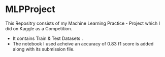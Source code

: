 # MLPProject

This Repositry consists of my Machine Learning Practice - Project which I did on Kaggle as a Competition. 

- It contains Train & Test Datasets .
- The notebook I used acheive an accuracy of 0.83 f1 score is added along with its submission file.

